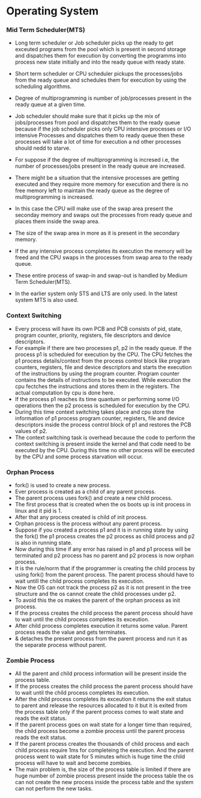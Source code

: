 # Operating System

### Mid Term Scheduler(MTS)

- Long term scheduler or Job scheduler picks up the ready to get exceuted programs from the pool which is present in second storage and dispatches them for execution by converting the programms into process new state initially and into the ready queue with ready state.
- Short term scheduler or CPU scheduler pickups the processes/jobs from the ready queue and schedules them for execution by using the scheduling algorithms.

- Degree of multiprogramming is number of job/processes present in the ready queue at a  given time.
-  Job scheduler should make sure that it picks up the mix of jobs/processes from pool and dispatches them to the ready queue because if the job scheduler picks only CPU intensive processes or I/O intensive Processes and dispatches them to ready queue then these processes will take a lot of time for execution a nd other processes should nedd to starve.

- For suppose if the degree of multiprogramming is incresed i.e, the number of processes/jobs present in the ready queue are increased.
- There might be a situation that the intensive processes are getting executed and they require more memory for execution and there is no free memory left to maintain the ready queue as the degree of multiprogramming is increased.
- In this case the CPU will make use of the swap area present the seconday memory and swaps out the processes from ready queue and places them inside the swap area.
- The size of the swap area in more as it is present in the secondary memory.
- If the any intensive process completes its execution the memory will be freed and the CPU swaps in the processes from swap area to the ready queue.
- These entire process of swap-in and swap-out is handled by Medium Term Scheduler(MTS).
- In the earlier system only STS and LTS are only used. In the latest system MTS is also used.

### Context Switching

- Every process will have its own PCB and PCB consists of pid, state, program counter, priority, registers, file descriptors and device descriptors.
- For example if there are two processes p1, p2 in the ready queue. If the process p1 is scheduled for execution by the CPU. The CPU fetches the p1 process details/context from the process control block like program counters, registers, file and device descriptors and starts the execution of the instructions by using the program counter. Program counter contains the details of instructions to be executed. While execution the cpu fectches the instructions and stores them in the registers. The actual computation by cpu is done here.
- If the process p1 reaches its time quantum or performing some I/O operations then the p2 process is scheduled for execution by the CPU.
- During this time context switching takes place and cpu store the information of p1 process program counter, registers, file and device descriptors inside the process control block of p1 and restores the PCB values of p2.
- The context switching task is overhead because the code to perform the context switching is present inside the kernel and that code need to be executed by the CPU. During this time no other process will be executed by the CPU and some process starvation will occur.

### Orphan Process

- fork() is used to create a new process.
- Ever process is created as a child of any parent process.
- The parent process uses fork() and create a new child process.
- The first process that is created when the os boots up is init process in linux and it pid is 1.
- After that any process created is child of init process.
- Orphan process is the process without any parent process.
- Suppose if you created a process p1 and it is in running state by using the fork() the p1 process creates the p2 process as child process and p2 is also in running state.
- Now during this time if any error has raised in p1 and p1 process will be terminated and p2 process has no parent and p2 process is now orphan process.
- It is the rule/norm that if the programmer is creating the child process by using fork() from the parent process. The parent process should have to wait untill the child process completes its execution.
- Now the OS can not track the process p2 as it is not present in the tree structure and the os cannot create the child processes under p2.
- To avoid this the os makes the parent of the orphan process as init process.
- If the process creates the child process the parent process should have to wait until the child process completes its exceution.
- After child process completes execution it returns some value. Parent process reads the value and gets terminates.
- & detaches the present process from the parent process and run it as the separate process without parent.   
### Zombie Process

- All the parent and child process information will be present inside the process table.
- If the process creates the child process the parent process should have to wait until the child process completes its execution.
- After the child process completes its exceution it returns the exit status to parent and release the resources allocated to it but it is exited from the process table only if the parent process comes to wait state and reads the exit status.
- If the parent process goes on wait state for a longer time than required, the child process become a zombie process until the parent process reads the exit status.
- If the parent process creates the thousands of child process and each child process require 1ms for completeing the execution. And the parent process went to wait state for 5 minutes which is huge time the child process will have to wait and become zombies.
- The main problem is, the size of the process table is limited if there are huge number of zombie process present inside the process table the os can not create the new process inside the process table and the system can not perform the new tasks.
